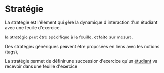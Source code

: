 # Stratégie

La stratégie est l'élément qui gère la dynamique d'interaction d'un étudiant avec une feuille d'exercice.

la stratégie peut être spécifique à la feuille, et faite sur mesure.

Des stratégies génériques peuvent être proposées en liens avec les notions (tags), 


La stratégie permet de définir une succession d'exercice qu'un 
[étudiant](../acteurs/etudiant.md) va recevoir dans une feuille d'exercice

